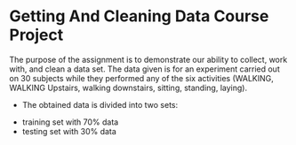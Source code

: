 # Getting And Cleaning Data Course Project

The purpose of the assignment is to demonstrate our ability to collect, work with, and clean a data set. The data given is for an experiment carried out on 30 subjects while they performed any of the six activities (WALKING, WALKING Upstairs, walking downstairs, sitting, standing, laying). 
* The obtained data is divided into two sets: 
+ training set with 70% data
+ testing set with 30% data
